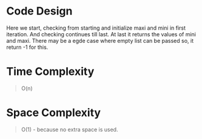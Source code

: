 # Code Design
Here we start, checking from starting and initialize maxi and mini in first iteration. And checking continues till last.
At last it returns the values of mini and maxi.
There may be a egde case where empty list can be passed so, it return -1 for this.

# Time Complexity
>  O(n)

# Space Complexity
> O(1) - because no extra space is used.
